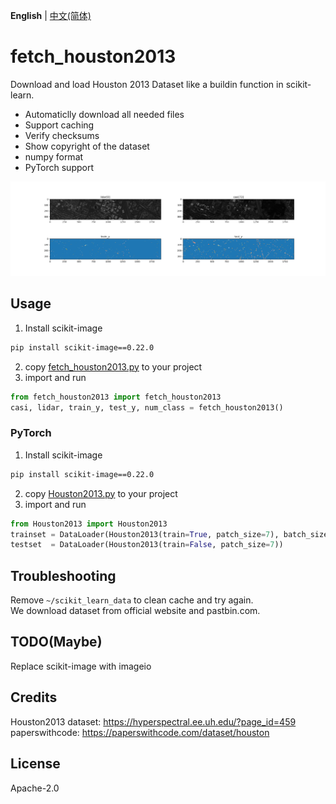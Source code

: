 **English** | [中文(简体)](./README.zh-hans.md)

# fetch_houston2013
Download and load Houston 2013 Dataset like a buildin function in scikit-learn.

- Automaticlly download all needed files
- Support caching
- Verify checksums
- Show copyright of the dataset
- numpy format
- PyTorch support

![screenshot](screenshot.png)

## Usage
1. Install scikit-image
```bash
pip install scikit-image==0.22.0
```
2. copy [fetch_houston2013.py](fetch_houston2013/fetch_houston2013.py) to your project
3. import and run
```python
from fetch_houston2013 import fetch_houston2013
casi, lidar, train_y, test_y, num_class = fetch_houston2013()
```

### PyTorch
1. Install scikit-image
```bash
pip install scikit-image==0.22.0
```
2. copy [Houston2013.py](houston2013/Houston2013.py) to your project
3. import and run
```python
from Houston2013 import Houston2013
trainset = DataLoader(Houston2013(train=True, patch_size=7), batch_size=32, shuffle=True)
testset  = DataLoader(Houston2013(train=False, patch_size=7))
```
## Troubleshooting
Remove `~/scikit_learn_data` to clean cache and try again.  
We download dataset from official website and pastbin.com.  

## TODO(Maybe)
Replace scikit-image with imageio

## Credits
Houston2013 dataset: https://hyperspectral.ee.uh.edu/?page_id=459
paperswithcode: https://paperswithcode.com/dataset/houston

## License
Apache-2.0
